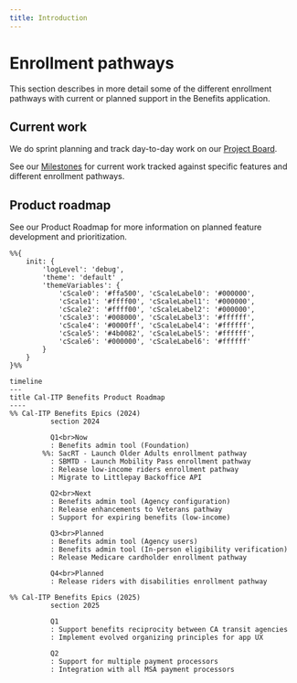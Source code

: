 ```yaml
---
title: Introduction
---
```


# Enrollment pathways

This section describes in more detail some of the different enrollment pathways with current or planned support in the Benefits application.

## Current work

We do sprint planning and track day-to-day work on our [Project Board][board].

See our [Milestones][milestones] for current work tracked against specific features and different enrollment pathways.

## Product roadmap

See our Product Roadmap for more information on planned feature development and prioritization.

```mermaid
%%{
    init: {
        'logLevel': 'debug',
        'theme': 'default' ,
        'themeVariables': {
            'cScale0': '#ffa500', 'cScaleLabel0': '#000000',
            'cScale1': '#ffff00', 'cScaleLabel1': '#000000',
            'cScale2': '#ffff00', 'cScaleLabel2': '#000000',
            'cScale3': '#008000', 'cScaleLabel3': '#ffffff',
            'cScale4': '#0000ff', 'cScaleLabel4': '#ffffff',
            'cScale5': '#4b0082', 'cScaleLabel5': '#ffffff',
            'cScale6': '#000000', 'cScaleLabel6': '#ffffff'
        }
    } 
}%%

timeline
---
title Cal-ITP Benefits Product Roadmap
----
%% Cal-ITP Benefits Epics (2024)
          section 2024
          
          Q1<br>Now
          : Benefits admin tool (Foundation)
        %%: SacRT - Launch Older Adults enrollment pathway
          : SBMTD - Launch Mobility Pass enrollment pathway
          : Release low-income riders enrollment pathway
          : Migrate to Littlepay Backoffice API
          
          Q2<br>Next  
          : Benefits admin tool (Agency configuration) 
          : Release enhancements to Veterans pathway
          : Support for expiring benefits (low-income)

          Q3<br>Planned 
          : Benefits admin tool (Agency users)
          : Benefits admin tool (In-person eligibility verification)
          : Release Medicare cardholder enrollment pathway
          
          Q4<br>Planned
          : Release riders with disabilities enrollment pathway

%% Cal-ITP Benefits Epics (2025)
          section 2025
          
          Q1
          : Support benefits reciprocity between CA transit agencies
          : Implement evolved organizing principles for app UX

          Q2
          : Support for multiple payment processors
          : Integration with all MSA payment processors
```
[board]: https://github.com/orgs/cal-itp/projects/8/views/1
[milestones]: https://github.com/cal-itp/benefits/milestones
[roadmap]: https://docs.google.com/document/d/1IFoa8Ye0IXwGXXwxFjMrm1s3617Dbv6l-E-aCB0kgnA/edit#
